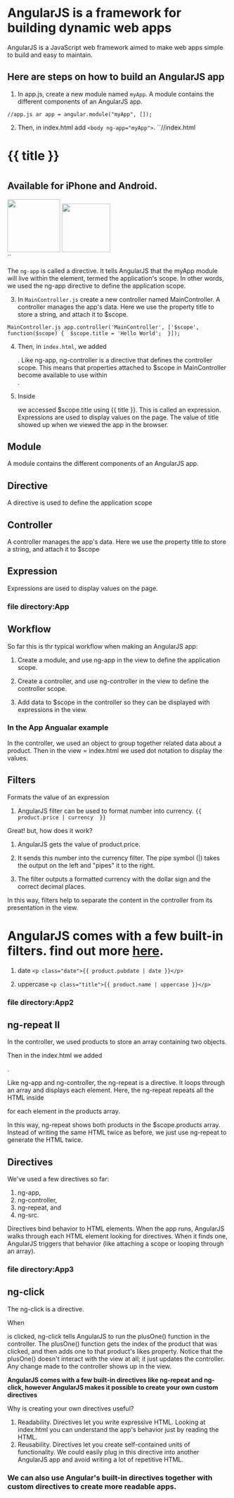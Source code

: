 # AngularJS is a framework for building dynamic web apps

AngularJS is a JavaScript web framework aimed to make web apps simple to build and easy to maintain. 


## Here are steps on how to build an AngularJS app

1. In app.js, create a new module named `myApp`. A module contains the different components of an AngularJS app.

`//app.js
ar app = angular.module("myApp", []);`

2. Then, in index.html add `<body ng-app="myApp">`. 
``//index.html
<!doctype html>
<html>
  <head>
      <link href="https://s3.amazonaws.com/codecademy-content/projects/bootstrap.min.css" rel="stylesheet" />
    <link href='https://fonts.googleapis.com/css?family=Roboto:500,300,700,400' rel='stylesheet' type='text/css'>
    <link href="css/main.css" rel="stylesheet" />
    <!-- Include the AngularJS library -->
    <script src="//ajax.googleapis.com/ajax/libs/angularjs/1.3.5/angular.min.js"></script>
  </head>
  <body  ng-app="myApp">
    <div class="header">
      <div class="container">
        <h1>{{ title }}</h1>
      </div>
    </div>
    <div class="main" ng-controller="MainController">
      <div class="container">
        <h1>  </h1>
      </div>
    </div>
    <div class="footer">
      <div class="container">
        <h2>Available for iPhone and Android.</h2>
        <img src="https://s3.amazonaws.com/codecademy-content/projects/shutterbugg/app-store.png" width="120px" />
        <img src="https://s3.amazonaws.com/codecademy-content/projects/shutterbugg/google-play.png" width="110px" />
      </div>
    </div>
    <!-- Modules -->
    <script src="js/app.js"></script>
    <!-- Controllers -->
    <script src="js/controllers/MainController.js"></script>
  </body>
</html>
``

The `ng-app` is called a directive. It tells AngularJS that the myApp module will live within the <body> element, termed the application's scope. In other words, we used the ng-app directive to define the application scope.

3. In `MainController.js` create a new controller named MainController. A controller manages the app's data. Here we use the property title to store a string, and attach it to $scope.

``MainController.js
app.controller('MainController', ['$scope', function($scope) { 
  $scope.title = 'Hello World'; 
}]);
``

4. Then, in `index.html`, we added <div class="main" ng-controller="MainController">. Like ng-app, ng-controller is a directive that defines the controller scope. This means that properties attached to $scope in MainController become available to use within <div class="main">.

5. Inside <div class="main"> we accessed $scope.title using {{ title }}. This is called an expression. Expressions are used to display values on the page. The value of title showed up when we viewed the app in the browser. 


## Module
A module contains the different components of an AngularJS app.

## Directive
A directive is used to define the application scope

## Controller
A controller manages the app's data. Here we use the property title to store a string, and attach it to $scope

## Expression
Expressions are used to display values on the page.

### file directory:App

## Workflow
So far this is thr typical workflow when making an AngularJS app:

1. Create a module, and use ng-app in the view to define the application scope.

2. Create a controller, and use ng-controller in the view to define the controller scope.

3. Add data to $scope in the controller so they can be displayed with expressions in the view.


### In the App Angualar example
In the controller, we used an object to group together related data about a product. Then in the view = index.html we used dot notation to display the values.

## Filters 
Formats the value of an expression

1. AngularJS filter can be used to format number into currency.
`{{ product.price | currency  }}`

Great! but, how does it work?

1. AngularJS gets the value of product.price.

2. It sends this number into the currency filter. The pipe symbol (|) takes the output on the left and "pipes" it to the right.

3. The filter outputs a formatted currency with the dollar sign and the correct decimal places.

In this way, filters help to separate the content in the controller from its presentation in the view.


# AngularJS comes with a few built-in filters. find out more [here](https://docs.angularjs.org/api/ng/filter).

1. date  `<p class="date">{{ product.pubdate | date }}</p>`

2. uppercase `<p class="title">{{ product.name | uppercase }}</p>`


### file directory:App2

## ng-repeat II
In the controller, we used products to store an array containing two objects.

Then in the index.html we added <div ng-repeat="product in products">. 

Like ng-app and ng-controller, the ng-repeat is a directive. It loops through an array and displays each element. Here, the ng-repeat repeats all the HTML inside <div class="col-md-6"> for each element in the products array.

In this way, ng-repeat shows both products in the $scope.products array. Instead of writing the same HTML twice as before, we just use ng-repeat to generate the HTML twice.


## Directives
We've used a few directives so far:
1. ng-app, 
2. ng-controller, 
3. ng-repeat, and 
4. ng-src. 

Directives bind behavior to HTML elements. When the app runs, AngularJS walks through each HTML element looking for directives. When it finds one, AngularJS triggers that behavior (like attaching a scope or looping through an array).

### file directory:App3

## ng-click 
The ng-click is a directive. 

When <p class="likes"> is clicked, ng-click tells AngularJS to run the plusOne() function in the controller. The plusOne() function gets the index of the product that was clicked, and then adds one to that product's likes property.
Notice that the plusOne() doesn't interact with the view at all; it just updates the controller. Any change made to the controller shows up in the view.


**AngularJS comes with a few built-in directives like ng-repeat and ng-click, however AngularJS makes it possible to create your own custom directives**

Why is creating your own directives useful?

1. Readability. Directives let you write expressive HTML. Looking at index.html you can understand the app's behavior just by reading the HTML.
2. Reusability. Directives let you create self-contained units of functionality. We could easily plug in this directive into another AngularJS app and avoid writing a lot of repetitive HTML.


### We can also use Angular's built-in directives together with custom directives to create more readable apps.